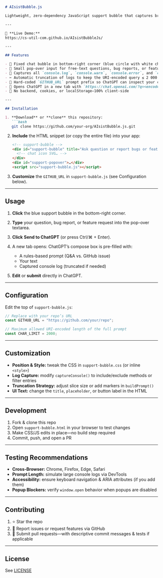 ````markdown
# AIsistBubble.js

Lightweight, zero-dependency JavaScript support bubble that captures browser console logs and forwards user questions, bug reports, and feature requests to ChatGPT—pre‐filled with your repo context and intelligent prompts.

---

🔗 **Live Demo:**  
https://cs-util-com.github.io/AIsistBubbleJs/

---

## Features

- 📍 Fixed chat bubble in bottom-right corner (blue circle with white chat icon)  
- 💬 Small pop-over input for free-text questions, bug reports, or feature requests  
- 🐞 Captures all `console.log`, `console.warn`, `console.error`, and `console.info` messages  
- ✂️ Automatic truncation of logs to keep the URI-encoded query ≤ 2 000 characters  
- 📄 Hard-coded `GITHUB_URL` prompt prefix so ChatGPT can inspect your code & README  
- 🔗 Opens ChatGPT in a new tab with `https://chat.openai.com/?q=<encoded prompt>`  
- 🚫 No backend, cookies, or localStorage—100% client-side  

---

## Installation

1. **Download** or **clone** this repository:  
   ```bash
   git clone https://github.com/your-org/AIsistBubble.js.git
````

2. **Include** the HTML snippet (or copy the entire file) into your app:

   ```html
   <!-- support-bubble -->
   <div id="support-bubble" title="Ask question or report bugs or feature requests">
     <!-- chat icon SVG… -->
   </div>
   <div id="support-popover">…</div>
   <script src="support-bubble.js"></script>
   ```
3. **Customize** the `GITHUB_URL` in `support-bubble.js` (see Configuration below).

---

## Usage

1. **Click** the blue support bubble in the bottom-right corner.
2. **Type** your question, bug report, or feature request into the pop-over textarea.
3. **Click** **Send to ChatGPT** (or press Ctrl/⌘ + Enter).
4. A new tab opens: ChatGPT’s compose box is pre-filled with:

   * A rules-based prompt (Q\&A vs. GitHub issue)
   * Your text
   * Captured console log (truncated if needed)
5. **Edit** or **submit** directly in ChatGPT.

---

## Configuration

Edit the top of `support-bubble.js`:

```js
// Replace with your repo’s URL
const GITHUB_URL = "https://github.com/your/repo";

// Maximum allowed URI-encoded length of the full prompt
const CHAR_LIMIT = 2000;
```

---

## Customization

* **Position & Style:** tweak the CSS in `support-bubble.css` (or inline `<style>`)
* **Log Capture:** modify `captureConsole()` to include/exclude methods or filter entries
* **Truncation Strategy:** adjust slice size or add markers in `buildPrompt()`
* **UI Text:** change the `title`, `placeholder`, or button label in the HTML

---

## Development

1. Fork & clone this repo
2. Open `support-bubble.html` in your browser to test changes
3. Make CSS/JS edits in place—no build step required
4. Commit, push, and open a PR

---

## Testing Recommendations

* **Cross-Browser:** Chrome, Firefox, Edge, Safari
* **Prompt Length:** simulate large console logs via DevTools
* **Accessibility:** ensure keyboard navigation & ARIA attributes (if you add them)
* **Popup Blockers:** verify `window.open` behavior when popups are disabled

---

## Contributing

1. ⭐ Star the repo
2. 🐛 Report issues or request features via GitHub
3. 🚀 Submit pull requests—with descriptive commit messages & tests if applicable

---

## License
See [LICENSE](./LICENSE)
